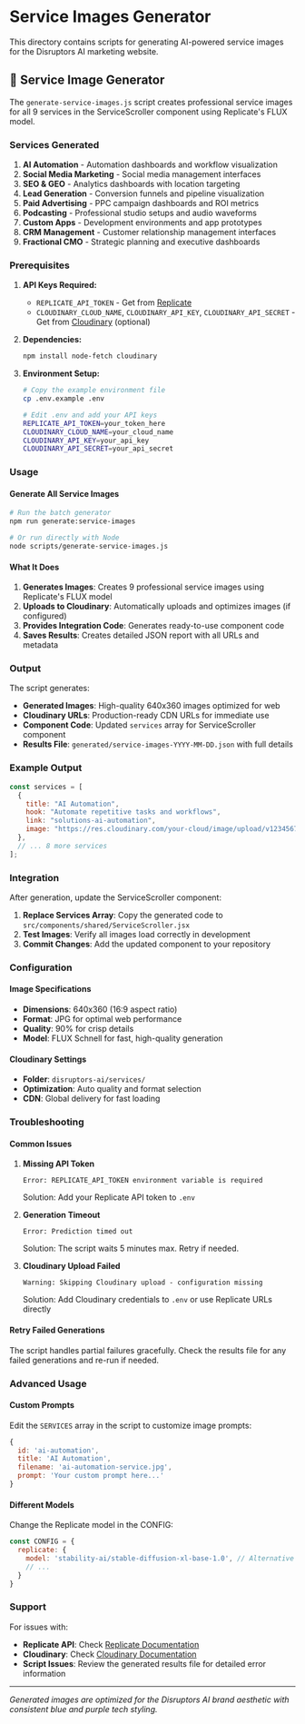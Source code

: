 # Service Images Generator

This directory contains scripts for generating AI-powered service images for the Disruptors AI marketing website.

## 🎨 Service Image Generator

The `generate-service-images.js` script creates professional service images for all 9 services in the ServiceScroller component using Replicate's FLUX model.

### Services Generated

1. **AI Automation** - Automation dashboards and workflow visualization
2. **Social Media Marketing** - Social media management interfaces
3. **SEO & GEO** - Analytics dashboards with location targeting
4. **Lead Generation** - Conversion funnels and pipeline visualization
5. **Paid Advertising** - PPC campaign dashboards and ROI metrics
6. **Podcasting** - Professional studio setups and audio waveforms
7. **Custom Apps** - Development environments and app prototypes
8. **CRM Management** - Customer relationship management interfaces
9. **Fractional CMO** - Strategic planning and executive dashboards

### Prerequisites

1. **API Keys Required:**
   - `REPLICATE_API_TOKEN` - Get from [Replicate](https://replicate.com/account/api-tokens)
   - `CLOUDINARY_CLOUD_NAME`, `CLOUDINARY_API_KEY`, `CLOUDINARY_API_SECRET` - Get from [Cloudinary](https://cloudinary.com/console/settings/api-keys) (optional)

2. **Dependencies:**
   ```bash
   npm install node-fetch cloudinary
   ```

3. **Environment Setup:**
   ```bash
   # Copy the example environment file
   cp .env.example .env

   # Edit .env and add your API keys
   REPLICATE_API_TOKEN=your_token_here
   CLOUDINARY_CLOUD_NAME=your_cloud_name
   CLOUDINARY_API_KEY=your_api_key
   CLOUDINARY_API_SECRET=your_api_secret
   ```

### Usage

#### Generate All Service Images

```bash
# Run the batch generator
npm run generate:service-images

# Or run directly with Node
node scripts/generate-service-images.js
```

#### What It Does

1. **Generates Images**: Creates 9 professional service images using Replicate's FLUX model
2. **Uploads to Cloudinary**: Automatically uploads and optimizes images (if configured)
3. **Provides Integration Code**: Generates ready-to-use component code
4. **Saves Results**: Creates detailed JSON report with all URLs and metadata

### Output

The script generates:

- **Generated Images**: High-quality 640x360 images optimized for web
- **Cloudinary URLs**: Production-ready CDN URLs for immediate use
- **Component Code**: Updated `services` array for ServiceScroller component
- **Results File**: `generated/service-images-YYYY-MM-DD.json` with full details

### Example Output

```javascript
const services = [
  {
    title: "AI Automation",
    hook: "Automate repetitive tasks and workflows",
    link: "solutions-ai-automation",
    image: "https://res.cloudinary.com/your-cloud/image/upload/v1234567890/disruptors-ai/services/ai-automation-service.jpg"
  },
  // ... 8 more services
];
```

### Integration

After generation, update the ServiceScroller component:

1. **Replace Services Array**: Copy the generated code to `src/components/shared/ServiceScroller.jsx`
2. **Test Images**: Verify all images load correctly in development
3. **Commit Changes**: Add the updated component to your repository

### Configuration

#### Image Specifications
- **Dimensions**: 640x360 (16:9 aspect ratio)
- **Format**: JPG for optimal web performance
- **Quality**: 90% for crisp details
- **Model**: FLUX Schnell for fast, high-quality generation

#### Cloudinary Settings
- **Folder**: `disruptors-ai/services/`
- **Optimization**: Auto quality and format selection
- **CDN**: Global delivery for fast loading

### Troubleshooting

#### Common Issues

1. **Missing API Token**
   ```
   Error: REPLICATE_API_TOKEN environment variable is required
   ```
   Solution: Add your Replicate API token to `.env`

2. **Generation Timeout**
   ```
   Error: Prediction timed out
   ```
   Solution: The script waits 5 minutes max. Retry if needed.

3. **Cloudinary Upload Failed**
   ```
   Warning: Skipping Cloudinary upload - configuration missing
   ```
   Solution: Add Cloudinary credentials to `.env` or use Replicate URLs directly

#### Retry Failed Generations

The script handles partial failures gracefully. Check the results file for any failed generations and re-run if needed.

### Advanced Usage

#### Custom Prompts

Edit the `SERVICES` array in the script to customize image prompts:

```javascript
{
  id: 'ai-automation',
  title: 'AI Automation',
  filename: 'ai-automation-service.jpg',
  prompt: 'Your custom prompt here...'
}
```

#### Different Models

Change the Replicate model in the CONFIG:

```javascript
const CONFIG = {
  replicate: {
    model: 'stability-ai/stable-diffusion-xl-base-1.0', // Alternative model
    // ...
  }
}
```

### Support

For issues with:
- **Replicate API**: Check [Replicate Documentation](https://replicate.com/docs)
- **Cloudinary**: Check [Cloudinary Documentation](https://cloudinary.com/documentation)
- **Script Issues**: Review the generated results file for detailed error information

---

*Generated images are optimized for the Disruptors AI brand aesthetic with consistent blue and purple tech styling.*